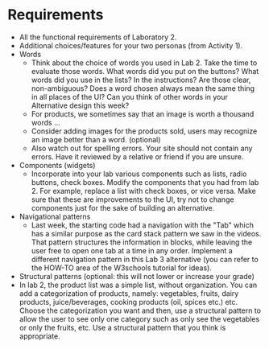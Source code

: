 # Requirements

- All the functional requirements of Laboratory 2.
- Additional choices/features for your two personas (from Activity 1).
- Words
    - Think about the choice of words you used in Lab 2. Take the time to evaluate those words. What words did you put on the buttons? What words did you use in the lists? In the instructions? Are those clear, non-ambiguous? Does a word chosen always mean the same thing in all places of the UI? Can you think of other words in your Alternative design this week?
    - For products, we sometimes say that an image is worth a thousand words ...
    - Consider adding images for the products sold, users may recognize an image better than a word. (optional)
    - Also watch out for spelling errors. Your site should not contain any errors. Have it reviewed by a relative or friend if you are unsure.
- Components (widgets)
    - Incorporate into your lab various components such as lists, radio buttons, check boxes. Modify the components that you had from lab 2. For example, replace a list with check boxes, or vice versa. Make sure that these are improvements to the UI, try not to change components just for the sake of building an alternative.
- Navigational patterns
    - Last week, the starting code had a navigation with the "Tab" which has a similar purpose as the card stack pattern we saw in the videos. That pattern structures the information in blocks, while leaving the user free to open one tab at a time in any order. Implement a different navigation pattern in this Lab 3 alternative (you can refer to the HOW-TO area of the W3schools tutorial for ideas).
- Structural patterns (optional: this will not lower or increase your grade)
- In lab 2, the product list was a simple list, without organization. You can add a categorization of products, namely: vegetables, fruits, dairy products, juice/beverages, cooking products (oil, spices etc.) etc. Choose the categorization you want and then, use a structural pattern to allow the user to see only one category such as only see the vegetables or only the fruits, etc. Use a structural pattern that you think is appropriate.